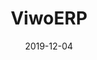 ---
layout: post
title:  "ViwoERP"
date:   2019-12-04
excerpt: "Mobile application project of Viwo's ERP solution"
project: true
tag:
- jekyll 
- ViwoErp
- Project
- Eyyup Alkış's Project
comments: true
---